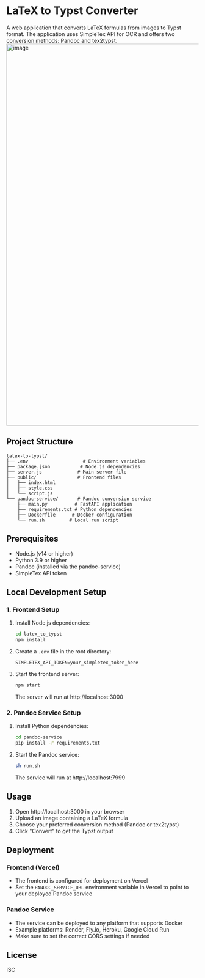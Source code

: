 # LaTeX to Typst Converter

A web application that converts LaTeX formulas from images to Typst format. The application uses SimpleTex API for OCR and offers two conversion methods: Pandoc and tex2typst.
<img width="1000" alt="image" src="https://github.com/user-attachments/assets/6c7e6f98-696c-421d-bf26-60aa6a05d6d1" />


## Project Structure

```
latex-to-typst/
├── .env                    # Environment variables
├── package.json           # Node.js dependencies
├── server.js             # Main server file
├── public/               # Frontend files
│   ├── index.html
│   ├── style.css
│   └── script.js
└── pandoc-service/       # Pandoc conversion service
    ├── main.py          # FastAPI application
    ├── requirements.txt # Python dependencies
    ├── Dockerfile      # Docker configuration
    └── run.sh         # Local run script
```

## Prerequisites

- Node.js (v14 or higher)
- Python 3.9 or higher
- Pandoc (installed via the pandoc-service)
- SimpleTex API token

## Local Development Setup

### 1. Frontend Setup

1. Install Node.js dependencies:
   ```bash
   cd latex_to_typst
   npm install
   ```

2. Create a `.env` file in the root directory:
   ```
   SIMPLETEX_API_TOKEN=your_simpletex_token_here
   ```

3. Start the frontend server:
   ```bash
   npm start
   ```
   The server will run at http://localhost:3000

### 2. Pandoc Service Setup

1. Install Python dependencies:
   ```bash
   cd pandoc-service
   pip install -r requirements.txt
   ```

2. Start the Pandoc service:
   ```bash
   sh run.sh
   ```
   The service will run at http://localhost:7999

## Usage

1. Open http://localhost:3000 in your browser
2. Upload an image containing a LaTeX formula
3. Choose your preferred conversion method (Pandoc or tex2typst)
4. Click "Convert" to get the Typst output

## Deployment

### Frontend (Vercel)
- The frontend is configured for deployment on Vercel
- Set the `PANDOC_SERVICE_URL` environment variable in Vercel to point to your deployed Pandoc service

### Pandoc Service
- The service can be deployed to any platform that supports Docker
- Example platforms: Render, Fly.io, Heroku, Google Cloud Run
- Make sure to set the correct CORS settings if needed

## License

ISC
